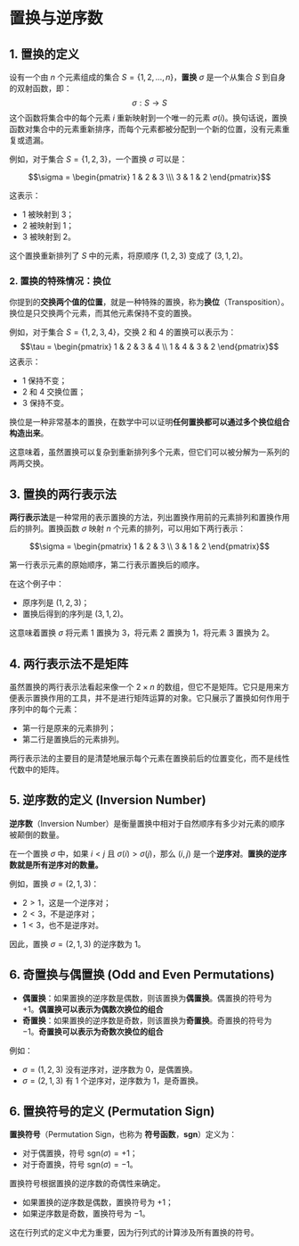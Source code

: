# 置换与逆序数

## 1. **置换的定义**
设有一个由 $n$ 个元素组成的集合 $S = \{1, 2, \dots, n\}$，**置换** $\sigma$ 是一个从集合 $S$ 到自身的双射函数，即：
$$\sigma: S \to S$$
这个函数将集合中的每个元素 $i$ 重新映射到一个唯一的元素 $\sigma(i)$。换句话说，置换函数对集合中的元素重新排序，而每个元素都被分配到一个新的位置，没有元素重复或遗漏。

例如，对于集合 $S = \{1, 2, 3\}$，一个置换 $\sigma$ 可以是：
```math
\sigma = \begin{pmatrix} 1 & 2 & 3 \\\ 3 & 1 & 2 \end{pmatrix}
```
这表示：
- $1$ 被映射到 $3$；
- $2$ 被映射到 $1$；
- $3$ 被映射到 $2$。

这个置换重新排列了 $S$ 中的元素，将原顺序 $(1, 2, 3)$ 变成了 $(3, 1, 2)$。

### 2. **置换的特殊情况：换位**
你提到的**交换两个值的位置**，就是一种特殊的置换，称为**换位**（Transposition）。换位是只交换两个元素，而其他元素保持不变的置换。

例如，对于集合 $S = \{1, 2, 3, 4\}$，交换 $2$ 和 $4$ 的置换可以表示为：
$$\tau = \begin{pmatrix} 1 & 2 & 3 & 4 \\ 1 & 4 & 3 & 2 \end{pmatrix}$$
这表示：
- $1$ 保持不变；
- $2$ 和 $4$ 交换位置；
- $3$ 保持不变。

换位是一种非常基本的置换，在数学中可以证明**任何置换都可以通过多个换位组合构造出来**。

这意味着，虽然置换可以复杂到重新排列多个元素，但它们可以被分解为一系列的两两交换。

## 3. **置换的两行表示法**
**两行表示法**是一种常用的表示置换的方法，列出置换作用前的元素排列和置换作用后的排列。置换函数 $\sigma$ 映射 $n$ 个元素的排列，可以用如下两行表示：
```math
\sigma = \begin{pmatrix} 1 & 2 & 3 \\ 3 & 1 & 2 \end{pmatrix}
```

第一行表示元素的原始顺序，第二行表示置换后的顺序。

在这个例子中：
- 原序列是 $(1, 2, 3)$；
- 置换后得到的序列是 $(3, 1, 2)$。

这意味着置换 $\sigma$ 将元素 1 置换为 3，将元素 2 置换为 1，将元素 3 置换为 2。

## 4. **两行表示法不是矩阵**
虽然置换的两行表示法看起来像一个 $2 \times n$ 的数组，但它不是矩阵。它只是用来方便表示置换作用的工具，并不是进行矩阵运算的对象。它只展示了置换如何作用于序列中的每个元素：
- 第一行是原来的元素排列；
- 第二行是置换后的元素排列。

两行表示法的主要目的是清楚地展示每个元素在置换前后的位置变化，而不是线性代数中的矩阵。

## 5. **逆序数的定义 (Inversion Number)**
**逆序数**（Inversion Number）是衡量置换中相对于自然顺序有多少对元素的顺序被颠倒的数量。

在一个置换 $\sigma$ 中，如果 $i < j$ 且 $\sigma(i) > \sigma(j)$，那么 $(i, j)$ 是一个**逆序对**。**置换的逆序数就是所有逆序对的数量。**

例如，置换 $\sigma = (2, 1, 3)$：
- $2 > 1$，这是一个逆序对；
- $2 < 3$，不是逆序对；
- $1 < 3$，也不是逆序对。

因此，置换 $\sigma = (2, 1, 3)$ 的逆序数为 1。

## 6. **奇置换与偶置换 (Odd and Even Permutations)**
- **偶置换**：如果置换的逆序数是偶数，则该置换为**偶置换**。偶置换的符号为 $+1$。**偶置换可以表示为偶数次换位的组合**
- **奇置换**：如果置换的逆序数是奇数，则该置换为**奇置换**。奇置换的符号为 $-1$。**奇置换可以表示为奇数次换位的组合**

例如：
- $\sigma = (1, 2, 3)$ 没有逆序对，逆序数为 0，是偶置换。
- $\sigma = (2, 1, 3)$ 有 1 个逆序对，逆序数为 1，是奇置换。

## 6. **置换符号的定义 (Permutation Sign)**
**置换符号**（Permutation Sign，也称为 **符号函数**，**sgn**）定义为：
- 对于偶置换，符号 $\text{sgn}(\sigma) = +1$；
- 对于奇置换，符号 $\text{sgn}(\sigma) = -1$。

置换符号根据置换的逆序数的奇偶性来确定。
- 如果置换的逆序数是偶数，置换符号为 $+1$；
- 如果逆序数是奇数，置换符号为 $-1$。

这在行列式的定义中尤为重要，因为行列式的计算涉及所有置换的符号。

